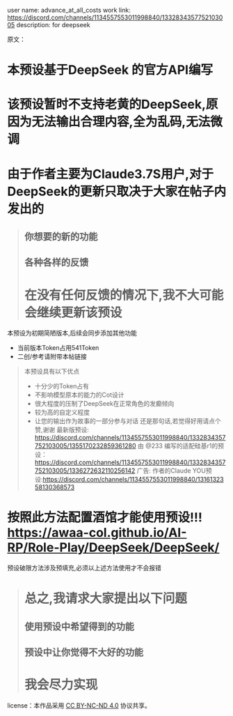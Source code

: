 user name:  advance_at_all_costs
work link: https://discord.com/channels/1134557553011998840/1332834357752103005
description: for deepseek

原文：
# 本预设基于DeepSeek 的官方API编写
# 该预设暂时不支持老黄的DeepSeek,原因为无法输出合理内容,全为乱码,无法微调

# 由于作者主要为Claude3.7S用户,对于DeepSeek的更新只取决于大家在帖子内发出的
> ## 你想要的新的功能
> ## 各种各样的反馈
> # 在没有任何反馈的情况下,我不大可能会继续更新该预设
本预设为初期简陋版本,后续会同步添加其他功能
- 当前版本Token占用541Token
- 二创/参考请附带本帖链接

> 本预设具有以下优点
> - 十分少的Token占有
> - 不影响模型原本的能力的Cot设计
> - 很大程度的压制了DeepSeek在正常角色的发癫倾向
> - 较为高的自定义程度
> - 让您的输出作为故事的一部分参与对话
还是那句话,若觉得好用请点个赞,谢谢
最新版预设: https://discord.com/channels/1134557553011998840/1332834357752103005/1355170232859361280
由 @233 编写的适配硅基r1的预设：https://discord.com/channels/1134557553011998840/1332834357752103005/1336272632110256142
广告: 作者的Claude YOU预设:https://discord.com/channels/1134557553011998840/1316132358130368573
# 按照此方法配置酒馆才能使用预设!!! https://awaa-col.github.io/AI-RP/Role-Play/DeepSeek/DeepSeek/
预设破限方法涉及预填充,必须以上述方法使用才不会报错

> # 总之,我请求大家提出以下问题
> ## 使用预设中希望得到的功能
> ## 预设中让你觉得不大好的功能
> # 我会尽力实现


 license：本作品采用 [CC BY-NC-ND 4.0](https://creativecommons.org/licenses/by-nc-sa/4.0/) 协议共享。
